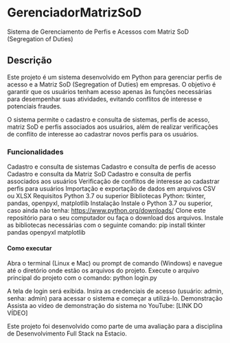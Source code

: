 # GerenciadorMatrizSoD

Sistema de Gerenciamento de Perfis e Acessos com Matriz SoD (Segregation of Duties)

## Descrição

Este projeto é um sistema desenvolvido em Python para gerenciar perfis de acesso e a Matriz SoD (Segregation of Duties) em empresas. O objetivo é garantir que os usuários tenham acesso apenas às funções necessárias para desempenhar suas atividades, evitando conflitos de interesse e potenciais fraudes.

O sistema permite o cadastro e consulta de sistemas, perfis de acesso, matriz SoD e perfis associados aos usuários, além de realizar verificações de conflito de interesse ao cadastrar novos perfis para os usuários.

### Funcionalidades

Cadastro e consulta de sistemas
Cadastro e consulta de perfis de acesso
Cadastro e consulta da Matriz SoD
Cadastro e consulta de perfis associados aos usuários
Verificação de conflitos de interesse ao cadastrar perfis para usuários
Importação e exportação de dados em arquivos CSV ou XLSX
Requisitos
Python 3.7 ou superior
Bibliotecas Python: tkinter, pandas, openpyxl, matplotlib
Instalação
Instale o Python 3.7 ou superior, caso ainda não tenha: <https://www.python.org/downloads/>
Clone este repositório para o seu computador ou faça o download dos arquivos.
Instale as bibliotecas necessárias com o seguinte comando:
pip install tkinter pandas openpyxl matplotlib

#### Como executar

Abra o terminal (Linux e Mac) ou prompt de comando (Windows) e navegue até o diretório onde estão os arquivos do projeto.
Execute o arquivo principal do projeto com o comando:
python login.py

A tela de login será exibida. Insira as credenciais de acesso (usuário: admin, senha: admin) para acessar o sistema e começar a utilizá-lo.
Demonstração
Assista ao vídeo de demonstração do sistema no YouTube: [LINK DO VÍDEO]

Este projeto foi desenvolvido como parte de uma avaliação para a disciplina de Desenvolvimento Full Stack na Estacio.
